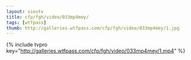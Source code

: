 ```yaml
--- 
layout: sieutv
title: cfp/fgh/video/033mp4mey/
tags: [wtfpass]
thumb: http://galleries.wtfpass.com/cfp/fgh/video/033mp4mey/1.jpg
---
```

{% include tvpro key="http://galleries.wtfpass.com/cfp/fgh/video/033mp4mey/1.mp4" %} 
